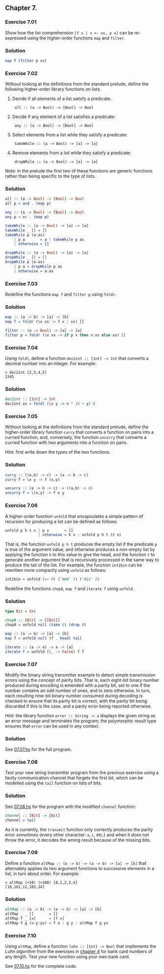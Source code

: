 ## Chapter 7.

### Exercise 7.01

Show how the list comprehension `[f x | x <- xs, p x]` can be re-expressed using
the higher-order functions `map` and `filter`.

### Solution

```haskell
map f (filter p xs)
```

### Exercise 7.02

Without looking at the definitions from the standard prelude, define the
following higher-order library functions on lists.

1. Decide if all elements of a list satisfy a predicate:

        all :: (a -> Bool) -> [Bool] -> Bool

2. Decide if any element of a list satisfies a predicate:

        any :: (a -> Bool) -> [Bool] -> Bool

3. Select elements from a list while they satisfy a predicate:

        takeWhile :: (a -> Bool) -> [a] -> [a]

4. Remove elements from a list while they satisfy a predicate:

        dropWhile :: (a -> Bool) -> [a] -> [a]

Note: in the prelude the first two of these functions are generic functions
rather than being specific to the type of lists.

### Solution

```haskell
all :: (a -> Bool) -> [Bool] -> Bool
all p = and . (map p)

any :: (a -> Bool) -> [Bool] -> Bool
any p = or . (map p)

takeWhile :: (a -> Bool) -> [a] -> [a]
takeWhile _ [] = []
takeWhile p (a:as)
    | p a       = a : takeWhile p as
    | otherwise = []

dropWhile :: (a -> Bool) -> [a] -> [a]
dropWhile _ [] = []
dropWhile p (a:as)
    | p a = dropWhile p as
    | otherwise = a:as
```

### Exercise 7.03

Redefine the functions `map f` and `filter p` using `foldr`.

### Solution

```haskell
map :: (a -> b) -> [a] -> [b]
map f = foldr (\x xs -> f x : xs) []

filter :: (a -> Bool) -> [a] -> [a]
filter p = foldr (\x xs -> if p x then x:xs else xs) []
```
### Exercise 7.04

Using `foldl`, define a function `dec2int :: [Int] -> Int` that converts a
decimal number into an integer. For example:

```
> dec2int [2,3,4,5]
2345
```

### Solution

```haskell
dec2int :: [Int] -> Int
dec2int as = foldl (\x y -> x * 10 + y) 0
```

### Exercise 7.05

Without looking at the definitions from the standard prelude, define the
higher-order library function `curry` that converts a function on pairs into a
curried function, and, conversely, the function `uncurry` that converts a
curried function with two arguments into a function on pairs.

Hint: first write down the types of the two functions.

### Solution

```haskell
curry :: ((a,b) -> c) -> (a -> b -> c)
curry f = \x y -> f (x,y)

uncurry :: (a -> b -> c) -> ((a,b) -> c)
uncurry f = \(x,y) -> f x y
```

### Exercise 7.06

A higher-order function `unfold` that encapsulates a simple pattern of recursion
for producing a list can be defined as follows:

```haskell
unfold p h t x | p x       = []
               | otherwise = h x : unfold p h t (t x)
```

That is, the function `unfold p h t` produces the empty list if the predicate
`p` is true of the argument value, and otherwise produces a non-empty list by
applying the function `h` to this value to give the head, and the function `t`
to generate another argument that is recursively processed in the same way to
produce the tail of the list. For example, the function `int2bin` can be
rewritten more compactly using `unfold` as follows:

```haskell
int2bin = unfold (== 0) (`mod` 2) (`div` 2)
```

Redefine the functions `chop8`, `map f` and `iterate f` using `unfold`.

### Solution

```haskell
type Bit = Int

chop8 :: [Bit] -> [[Bit]]
chop8 = unfold null (take 8) (drop 8)

map :: (a -> b) -> [a] -> [b]
map f = unfold null (f . head) tail

iterate :: (a -> a) -> a -> [a]
iterate f = unfold (\_ -> False) f f
```
### Exercise 7.07

Modify the binary string transmitter example to detect simple transmission
errors using the concept of parity bits. That is, each eight-bit binary number
produced during encoding is extended with a parity bit, set to one if the number
contains an odd number of ones, and to zero otherwise. In turn, each resulting
nine-bit binary number consumed during decoding is checked to ensure that its
parity bit is correct, with the parity bit being discarded if this is the case,
and a parity error being reported otherwise.

Hint: the library function `error :: String -> a` displays the given string as
an error message and terminates the program; the polymorphic result type ensures
that `error` can be used in any context.

### Solution

See [07.07.hs](./07.07.hs) for the full program.

### Exercise 7.08

Test your new string transmitter program from the previous exercise using a
faulty communication channel that forgets the first bit, which can be modelled
using the `tail` function on lists of bits.

### Solution

See [07.08.hs](./07.08.hs) for the program with the modified `channel` function:

```haskell
channel :: [Bit] -> [Bit]
channel = tail
```

As it is currently, the `transmit` function only correctly produces the parity
error *sometimes* (every other character: `a`, `c`, etc.) and when it does not
throw the error, it decodes the wrong result because of the missing bits.

### Exercise 7.09

Define a function `altMap :: (a -> b) -> (a -> b) -> [a] -> [b]` that
alternately applies its two argument functions to successive elements in a list,
in turn about order. For example:

```
> altMap (+10) (+100) [0,1,2,3,4]
[10,101,12,103,14]
```

### Solution

```haskell
altMap :: (a -> b) -> (a -> b) -> [a] -> [b]
altMap _ _ []       = []
altMap f _ [x]      = [f x]
altMap f g (x:y:ys) = f x : g y : altMap f g ys
```

### Exercise 7.10

Using `altMap`, define a function `luhn :: [Int] -> Bool` that implements the
*Luhn algorithm* from the exercises in [chapter 4](./04.md) for bank card
numbers of any length. Test your new function using your own bank card.

See [07.10.hs](./07.10.hs) for the complete code.
